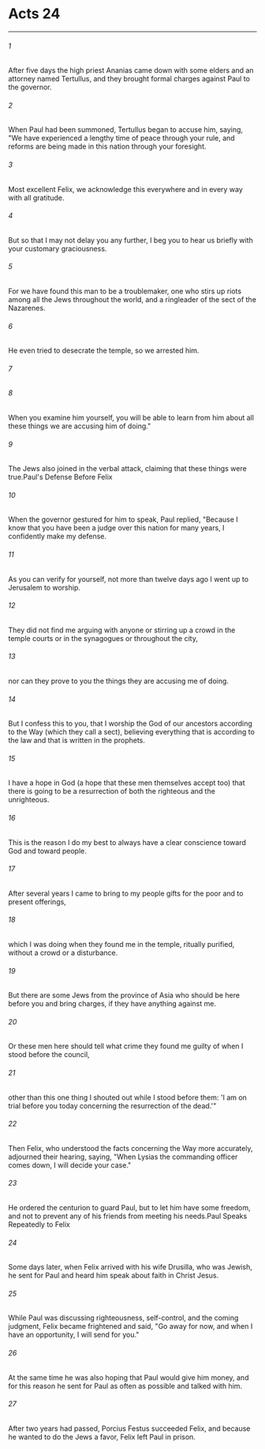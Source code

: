 # Acts 24
***



###### 1 
After five days the high priest Ananias came down with some elders and an attorney named Tertullus, and they brought formal charges against Paul to the governor. 

###### 2 
When Paul had been summoned, Tertullus began to accuse him, saying, "We have experienced a lengthy time of peace through your rule, and reforms are being made in this nation through your foresight. 

###### 3 
Most excellent Felix, we acknowledge this everywhere and in every way with all gratitude. 

###### 4 
But so that I may not delay you any further, I beg you to hear us briefly with your customary graciousness. 

###### 5 
For we have found this man to be a troublemaker, one who stirs up riots among all the Jews throughout the world, and a ringleader of the sect of the Nazarenes. 

###### 6 
He even tried to desecrate the temple, so we arrested him. 

###### 7 


###### 8 
When you examine him yourself, you will be able to learn from him about all these things we are accusing him of doing." 

###### 9 
The Jews also joined in the verbal attack, claiming that these things were true.Paul's Defense Before Felix 

###### 10 
When the governor gestured for him to speak, Paul replied, "Because I know that you have been a judge over this nation for many years, I confidently make my defense. 

###### 11 
As you can verify for yourself, not more than twelve days ago I went up to Jerusalem to worship. 

###### 12 
They did not find me arguing with anyone or stirring up a crowd in the temple courts or in the synagogues or throughout the city, 

###### 13 
nor can they prove to you the things they are accusing me of doing. 

###### 14 
But I confess this to you, that I worship the God of our ancestors according to the Way (which they call a sect), believing everything that is according to the law and that is written in the prophets. 

###### 15 
I have a hope in God (a hope that these men themselves accept too) that there is going to be a resurrection of both the righteous and the unrighteous. 

###### 16 
This is the reason I do my best to always have a clear conscience toward God and toward people. 

###### 17 
After several years I came to bring to my people gifts for the poor and to present offerings, 

###### 18 
which I was doing when they found me in the temple, ritually purified, without a crowd or a disturbance. 

###### 19 
But there are some Jews from the province of Asia who should be here before you and bring charges, if they have anything against me. 

###### 20 
Or these men here should tell what crime they found me guilty of when I stood before the council, 

###### 21 
other than this one thing I shouted out while I stood before them: 'I am on trial before you today concerning the resurrection of the dead.'" 

###### 22 
Then Felix, who understood the facts concerning the Way more accurately, adjourned their hearing, saying, "When Lysias the commanding officer comes down, I will decide your case." 

###### 23 
He ordered the centurion to guard Paul, but to let him have some freedom, and not to prevent any of his friends from meeting his needs.Paul Speaks Repeatedly to Felix 

###### 24 
Some days later, when Felix arrived with his wife Drusilla, who was Jewish, he sent for Paul and heard him speak about faith in Christ Jesus. 

###### 25 
While Paul was discussing righteousness, self-control, and the coming judgment, Felix became frightened and said, "Go away for now, and when I have an opportunity, I will send for you." 

###### 26 
At the same time he was also hoping that Paul would give him money, and for this reason he sent for Paul as often as possible and talked with him. 

###### 27 
After two years had passed, Porcius Festus succeeded Felix, and because he wanted to do the Jews a favor, Felix left Paul in prison.
